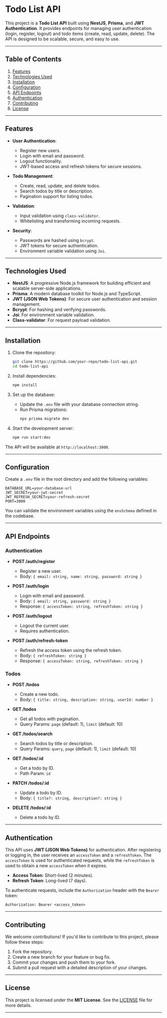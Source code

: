 # Todo List API

This project is a **Todo List API** built using **NestJS**, **Prisma**, and **JWT Authentication**. It provides endpoints for managing user authentication (login, register, logout) and todo items (create, read, update, delete). The API is designed to be scalable, secure, and easy to use.

---

## Table of Contents

1. [Features](#features)
2. [Technologies Used](#technologies-used)
3. [Installation](#installation)
4. [Configuration](#configuration)
5. [API Endpoints](#api-endpoints)
6. [Authentication](#authentication)
7. [Contributing](#contributing)
8. [License](#license)

---

## Features

- **User Authentication**:

  - Register new users.
  - Login with email and password.
  - Logout functionality.
  - JWT-based access and refresh tokens for secure sessions.

- **Todo Management**:

  - Create, read, update, and delete todos.
  - Search todos by title or description.
  - Pagination support for listing todos.

- **Validation**:

  - Input validation using `class-validator`.
  - Whitelisting and transforming incoming requests.

- **Security**:
  - Passwords are hashed using `bcrypt`.
  - JWT tokens for secure authentication.
  - Environment variable validation using `Joi`.

---

## Technologies Used

- **NestJS**: A progressive Node.js framework for building efficient and scalable server-side applications.
- **Prisma**: A modern database toolkit for Node.js and TypeScript.
- **JWT (JSON Web Tokens)**: For secure user authentication and session management.
- **Bcrypt**: For hashing and verifying passwords.
- **Joi**: For environment variable validation.
- **Class-validator**: For request payload validation.

---

## Installation

1. Clone the repository:

   ```bash
   git clone https://github.com/your-repo/todo-list-api.git
   cd todo-list-api
   ```

2. Install dependencies:

   ```bash
   npm install
   ```

3. Set up the database:

   - Update the `.env` file with your database connection string.
   - Run Prisma migrations:
     ```bash
     npx prisma migrate dev
     ```

4. Start the development server:
   ```bash
   npm run start:dev
   ```

The API will be available at `http://localhost:3000`.

---

## Configuration

Create a `.env` file in the root directory and add the following variables:

```env
DATABASE_URL=your-database-url
JWT_SECRET=your-jwt-secret
JWT_REFRESH_SECRET=your-refresh-secret
PORT=3000
```

You can validate the environment variables using the `envSchema` defined in the codebase.

---

## API Endpoints

### Authentication

- **POST /auth/register**

  - Register a new user.
  - Body: `{ email: string, name: string, password: string }`

- **POST /auth/login**

  - Login with email and password.
  - Body: `{ email: string, password: string }`
  - Response: `{ accessToken: string, refreshToken: string }`

- **POST /auth/logout**

  - Logout the current user.
  - Requires authentication.

- **POST /auth/refresh-token**
  - Refresh the access token using the refresh token.
  - Body: `{ refreshToken: string }`
  - Response: `{ accessToken: string, refreshToken: string }`

### Todos

- **POST /todos**

  - Create a new todo.
  - Body: `{ title: string, description: string, userId: number }`

- **GET /todos**

  - Get all todos with pagination.
  - Query Params: `page` (default: 1), `limit` (default: 10)

- **GET /todos/search**

  - Search todos by title or description.
  - Query Params: `query`, `page` (default: 1), `limit` (default: 10)

- **GET /todos/:id**

  - Get a todo by ID.
  - Path Param: `id`

- **PATCH /todos/:id**

  - Update a todo by ID.
  - Body: `{ title?: string, description?: string }`

- **DELETE /todos/:id**
  - Delete a todo by ID.

---

## Authentication

This API uses **JWT (JSON Web Tokens)** for authentication. After registering or logging in, the user receives an `accessToken` and a `refreshToken`. The `accessToken` is used for authenticated requests, while the `refreshToken` is used to obtain a new `accessToken` when it expires.

- **Access Token**: Short-lived (2 minutes).
- **Refresh Token**: Long-lived (7 days).

To authenticate requests, include the `Authorization` header with the `Bearer` token:

```http
Authorization: Bearer <access_token>
```

---

## Contributing

We welcome contributions! If you'd like to contribute to this project, please follow these steps:

1. Fork the repository.
2. Create a new branch for your feature or bug fix.
3. Commit your changes and push them to your fork.
4. Submit a pull request with a detailed description of your changes.

---

## License

This project is licensed under the **MIT License**. See the [LICENSE](LICENSE) file for more details.

---
